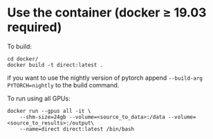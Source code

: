 # Use the container (docker ≥ 19.03 required)

To build:

```
cd docker/
docker build -t direct:latest .
```

if you want to use the nightly version of pytorch append `--build-arg PYTORCH=nightly` to the build command.

To run using all GPUs:

```
docker run --gpus all -it \
	--shm-size=24gb --volume=<source_to_data>:/data --volume=<source_to_results>:/output\
	--name=direct direct:latest /bin/bash
```
